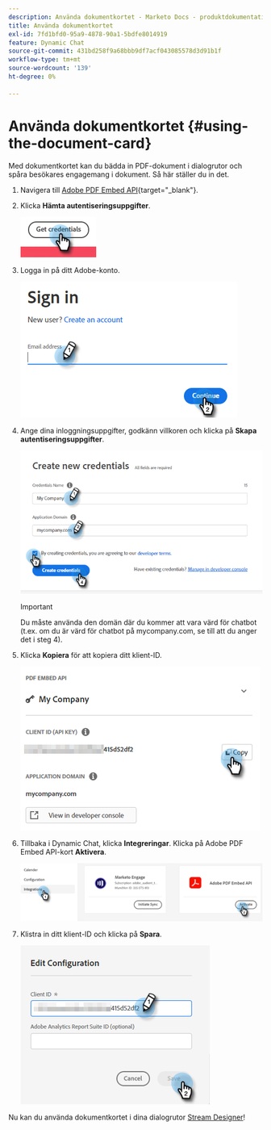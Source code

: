 ```yaml
---
description: Använda dokumentkortet - Marketo Docs - produktdokumentation
title: Använda dokumentkortet
exl-id: 7fd1bfd0-95a9-4878-90a1-5bdfe8014919
feature: Dynamic Chat
source-git-commit: 431bd258f9a68bbb9df7acf043085578d3d91b1f
workflow-type: tm+mt
source-wordcount: '139'
ht-degree: 0%

---
```


# Använda dokumentkortet {#using-the-document-card}

Med dokumentkortet kan du bädda in PDF-dokument i dialogrutor och spåra besökares engagemang i dokument. Så här ställer du in det.

1. Navigera till [Adobe PDF Embed API](https://udp.adobe.io/document-services/apis/pdf-embed/){target="_blank"}.

1. Klicka **Hämta autentiseringsuppgifter**.

   ![](assets/using-the-document-card-1.png)

1. Logga in på ditt Adobe-konto.

   ![](assets/using-the-document-card-2.png)

1. Ange dina inloggningsuppgifter, godkänn villkoren och klicka på **Skapa autentiseringsuppgifter**.

   ![](assets/using-the-document-card-3.png)

   >[!IMPORTANT]
   >
   >Du måste använda den domän där du kommer att vara värd för chatbot (t.ex. om du är värd för chatbot på mycompany.com, se till att du anger det i steg 4).

1. Klicka **Kopiera** för att kopiera ditt klient-ID.

   ![](assets/using-the-document-card-4.png)

1. Tillbaka i Dynamic Chat, klicka **Integreringar**. Klicka på Adobe PDF Embed API-kort **Aktivera**.

   ![](assets/using-the-document-card-5.png)

1. Klistra in ditt klient-ID och klicka på **Spara**.

   ![](assets/using-the-document-card-6.png)

Nu kan du använda dokumentkortet i dina dialogrutor [Stream Designer](/help/marketo/product-docs/demand-generation/dynamic-chat/dialogues/stream-designer.md)!
